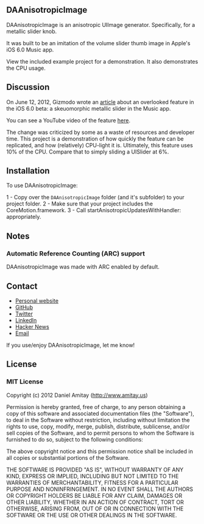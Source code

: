 ## DAAnisotropicImage

DAAnisotropicImage is an anisotropic UIImage generator. Specifically, for a metallic slider knob.

It was built to be an imitation of the volume slider thumb image in Apple's iOS 6.0 Music app.

View the included example project for a demonstration. It also demonstrates the CPU usage.

## Discussion

On June 12, 2012, Gizmodo wrote an [article](http://gizmodo.com/5917967/you-wont-believe-how-insane-this-tiny-new-detail-in-ios-6-is) about an overlooked feature in the iOS 6.0 beta: a skeuomorphic metallic slider in the Music app.

You can see a YouTube video of the feature [here](http://www.youtube.com/watch?v=c9X7D87uJ7Q).

The change was criticized by some as a waste of resources and developer time. This project is a demonstration of how quickly the feature can be replicated, and how (relatively) CPU-light it is. Ultimately, this feature uses 10% of the CPU. Compare that to simply sliding a UISlider at 6%.

## Installation

To use DAAnisotropicImage:

1 - Copy over the `DAAnisotropicImage` folder (and it's subfolder) to your project folder.
2 - Make sure that your project includes the CoreMotion.framework.
3 - Call startAnisotropicUpdatesWithHandler: appropriately.

## Notes

### Automatic Reference Counting (ARC) support
DAAnisotropicImage was made with ARC enabled by default.

## Contact

- [Personal website](http://www.amitay.us)
- [GitHub](http://github.com/danielamitay)
- [Twitter](http://twitter.com/danielamitay)
- [LinkedIn](http://www.linkedin.com/in/danielamitay)
- [Hacker News](http://news.ycombinator.com/user?id=danielamitay)
- [Email](daniel@amitay.us)

If you use/enjoy DAAnisotropicImage, let me know!

## License

### MIT License

Copyright (c) 2012 Daniel Amitay (http://www.amitay.us)

Permission is hereby granted, free of charge, to any person obtaining a copy
of this software and associated documentation files (the "Software"), to deal
in the Software without restriction, including without limitation the rights
to use, copy, modify, merge, publish, distribute, sublicense, and/or sell
copies of the Software, and to permit persons to whom the Software is
furnished to do so, subject to the following conditions:

The above copyright notice and this permission notice shall be included in
all copies or substantial portions of the Software.

THE SOFTWARE IS PROVIDED "AS IS", WITHOUT WARRANTY OF ANY KIND, EXPRESS OR
IMPLIED, INCLUDING BUT NOT LIMITED TO THE WARRANTIES OF MERCHANTABILITY,
FITNESS FOR A PARTICULAR PURPOSE AND NONINFRINGEMENT. IN NO EVENT SHALL THE
AUTHORS OR COPYRIGHT HOLDERS BE LIABLE FOR ANY CLAIM, DAMAGES OR OTHER
LIABILITY, WHETHER IN AN ACTION OF CONTRACT, TORT OR OTHERWISE, ARISING FROM,
OUT OF OR IN CONNECTION WITH THE SOFTWARE OR THE USE OR OTHER DEALINGS IN
THE SOFTWARE.
